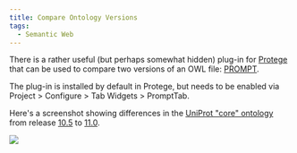 ```yaml
---
title: Compare Ontology Versions
tags:
  - Semantic Web
---
```


There is a rather useful (but perhaps somewhat hidden) plug-in for [Protege](http://protege.stanford.edu/) that can be used to compare two versions of an OWL file: [PROMPT](http://protege.cim3.net/cgi-bin/wiki.pl?Prompt).

The plug-in is installed by default in Protege, but needs to be enabled via Project > Configure > Tab Widgets > PromptTab.

Here's a screenshot showing differences in the [UniProt "core" ontology](http://dev.isb-sib.ch/projects/uniprot-rdf/owl/) from release [10.5](http://beta.uniprot.org/news/2007/05/15/release) to [11.0](http://beta.uniprot.org/news/2007/05/29/release).

![](screenshot.png)

